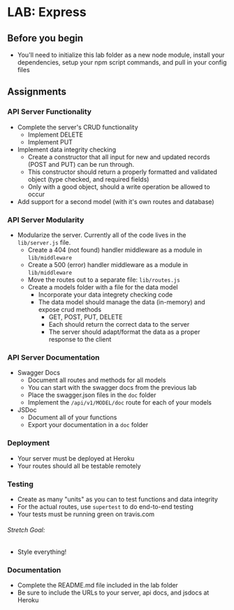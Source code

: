 # LAB: Express

## Before you begin
* You'll need to initialize this lab folder as a new node module, install your dependencies, setup your npm script commands, and pull in your config files

## Assignments
### API Server Functionality
* Complete the server's CRUD functionality
  * Implement DELETE
  * Implement PUT
* Implement data integrity checking
  * Create a constructor that all input for new and updated records (POST and PUT) can be run through.
  * This constructor should return a properly formatted and validated object (type checked, and required fields)
  * Only with a good object, should a write operation be allowed to occur
* Add support for a second model (with it's own routes and database)

### API Server Modularity
* Modularize the server. Currently all of the code lives in the `lib/server.js` file.
  * Create a 404 (not found) handler middleware as a module in `lib/middleware`
  * Create a 500 (error) handler middleware as a module in `lib/middleware`
  * Move the routes out to a separate file:  `lib/routes.js`
  * Create a models folder with a file for the data model
    * Incorporate your data integrety checking code
    * The data model should manage the data (in-memory) and expose crud methods 
      * GET, POST, PUT, DELETE
      * Each should return the correct data to the server 
      * The server should adapt/format the data as a proper response to the client
      
### API Server Documentation
* Swagger Docs
  * Document all routes and methods for all models
  * You can start with the swagger docs from the previous lab
  * Place the swagger.json files in the `doc` folder
  * Implement the `/api/v1/MODEL/doc` route for each of your models
* JSDoc
  * Document all of your functions
  * Export your documentation in a `doc` folder

### Deployment
* Your server must be deployed at Heroku
* Your routes should all be testable remotely

### Testing
* Create as many "units" as you can to test functions and data integrity
* For the actual routes, use `supertest` to do end-to-end testing
* Your tests must be running green on travis.com

###### Stretch Goal:
* Style everything!

###  Documentation
* Complete the README.md file included in the lab folder
* Be sure to include the URLs to your server, api docs, and jsdocs at Heroku
